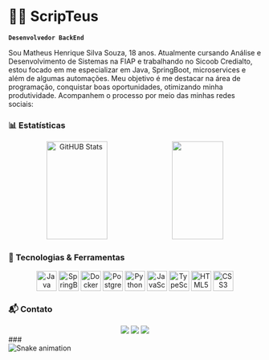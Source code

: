 # 🧑‍💻 ScripTeus

**`Desenvolvedor BackEnd`**

Sou Matheus Henrique Silva Souza, 18 anos. Atualmente cursando Análise e Desenvolvimento de Sistemas na FIAP e trabalhando no Sicoob Credialto, estou focado em me especializar em Java, SpringBoot, microservices e além de algumas automações. Meu objetivo é me destacar na área de programação, conquistar boas oportunidades, otimizando minha produtividade. Acompanhem o processo por meio das minhas redes sociais:

### 📊 Estatísticas
<div align="center"> <img width="49%" height="195px" src="https://github-readme-stats.vercel.app/api?username=scripteus&show_icons=true&count_private=true&hide_border=true&title_color=00bfbf&icon_color=00bfbf&text_color=c9d1d9&bg_color=0d1117" alt="GitHUB Stats" /> <img width="45%" height="195px" src="https://github-readme-stats.vercel.app/api/top-langs/?username=scripteus&layout=compact&hide_border=true&title_color=00bfbf&text_color=00bfbf&bg_color=0d1117" /> </div>

### 🚀 Tecnologias & Ferramentas
<div align="center"> <img src="https://cdn.jsdelivr.net/gh/devicons/devicon/icons/java/java-original.svg" height="40" alt="Java logo" /> 
<img src="https://cdn.jsdelivr.net/gh/devicons/devicon/icons/spring/spring-original.svg" height="40" alt="SpringBoot logo" /> 
<img src="https://cdn.jsdelivr.net/gh/devicons/devicon/icons/docker/docker-original.svg" height="40" alt="Docker logo" /> 
  <img src="https://cdn.jsdelivr.net/gh/devicons/devicon/icons/postgresql/postgresql-original.svg" height="40" alt="PostgreSQL logo" /> 
  <img src="https://cdn.jsdelivr.net/gh/devicons/devicon/icons/python/python-original.svg" height="40" alt="Python logo" /> 
  <img src="https://cdn.jsdelivr.net/gh/devicons/devicon/icons/javascript/javascript-original.svg" height="40" alt="JavaScript logo" /> 
  <img src="https://cdn.jsdelivr.net/gh/devicons/devicon/icons/typescript/typescript-original.svg" height="40" alt="TypeScript logo" /> 
  <img src="https://cdn.jsdelivr.net/gh/devicons/devicon/icons/html5/html5-original.svg" height="40" alt="HTML5 logo" /> 
  <img src="https://cdn.jsdelivr.net/gh/devicons/devicon/icons/css3/css3-original.svg" height="40" alt="CSS3 logo" /> </div>

### 📬 Contato
<div align="center"> <a href="mailto:scripteusdev@gmail.com"><img src="https://img.shields.io/badge/Gmail-D14836?style=for-the-badge&logo=gmail&logoColor=white"></a> 
<a href="https://www.linkedin.com/in/scripteus"><img src="https://img.shields.io/badge/LinkedIn-0077B5?style=for-the-badge&logo=linkedin&logoColor=white"></a> 
<a href="https://instagram.com/scripteus"><img src="https://img.shields.io/badge/Instagram-E4405F?style=for-the-badge&logo=instagram&logoColor=white"></a> 
</div>
###

<br clear="both">

<img src="https://raw.githubusercontent.com/scripteus/scripteus/output/snake.svg" alt="Snake animation" />

###
